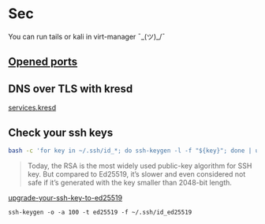 # Sec

You can run tails or kali in virt-manager ¯\_(ツ)_/¯

## [Opened ports](https://github.com/ksevelyar/dotfiles/blob/master/modules/net/firewall-desktop.nix)

## DNS over TLS with kresd

[services.kresd](https://github.com/ksevelyar/dotfiles/blob/42b8264d1b259c99f887be38224f3ae0a62448c5/modules/net/firewall-desktop.nix#L4-L14)

## Check your ssh keys

```bash
bash -c 'for key in ~/.ssh/id_*; do ssh-keygen -l -f "${key}"; done | uniq'
```

> Today, the RSA is the most widely used public-key algorithm for SSH key. But compared to Ed25519, it’s slower and even considered not safe if it’s generated with the key smaller than 2048-bit length.

[upgrade-your-ssh-key-to-ed25519](https://medium.com/risan/upgrade-your-ssh-key-to-ed25519-c6e8d60d3c54)

`ssh-keygen -o -a 100 -t ed25519 -f ~/.ssh/id_ed25519`
